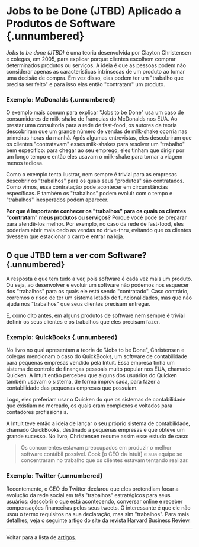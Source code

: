 # Jobs to be Done (JTBD) Aplicado a Produtos de Software {.unnumbered}
 

*Jobs to be done (JTBD)* é uma teoria desenvolvida por Clayton Christensen
e colegas, em 2005, para explicar porque clientes escolhem comprar 
determinados produtos ou serviços. A ideia é que as pessoas podem
não considerar apenas as características intrínsecas de um produto 
ao tomar uma decisão de compra. Em vez disso, elas podem ter um 
"trabalho que precisa ser feito" e para isso elas então "contratam" 
um produto. 

### Exemplo: McDonalds {.unnumbered}

O exemplo mais comum para explicar "Jobs to be 
Done" usa um caso de consumidores de milk-shake de franquias do McDonalds 
nos EUA. Ao prestar uma consultoria para a rede de fast-food, os
autores da teoria descobriram que um grande número de vendas de 
milk-shake ocorria nas primeiras horas da manhã. Após algumas 
entrevistas, eles descobriram que os clientes "contratavam" 
esses milk-shakes para resolver um "trabalho" bem específico: 
para chegar ao seu emprego, eles tinham que dirigir por 
um longo tempo e então eles usavam o milk-shake para tornar a 
viagem menos tediosa.

Como o exemplo tenta ilustrar, nem sempre é trivial para as empresas 
descobrir os "trabalhos" para os quais seus "produtos" são contratados.
Como vimos, essa contratação pode 
acontecer em circunstâncias específicas. E também os "trabalhos" 
podem evoluir com o tempo e "trabalhos" inesperados podem 
aparecer.

**Por que é importante conhecer os "trabalhos" para os quais 
os clientes "contratam" meus produtos ou serviços?** Porque 
você pode se preparar para atendê-los melhor. Por exemplo, 
no caso da rede de fast-food, eles poderiam abrir mais cedo 
as vendas no drive-thru, evitando que os clientes tivessem 
que estacionar o carro e entrar na loja. 


## O que JTBD tem a ver com Software? {.unnumbered}

A resposta é que tem tudo a ver, pois software é cada vez mais um 
produto. Ou seja, ao desenvolver e evoluir um software não podemos 
nos esquecer dos "trabalhos" para os quais ele está sendo 
"contratado". Caso contrário, corremos o risco de ter um sistema 
lotado de funcionalidades, mas que não ajuda nos "trabalhos" que 
seus clientes precisam entregar. 

E, como dito antes, em alguns produtos de software nem sempre
é trivial definir os seus clientes e os trabalhos que eles
precisam fazer.

### Exemplo: QuickBooks {.unnumbered} 

No livro no qual apresentam a teoria de
"Jobs to be Done", Christensen e colegas mencionam o caso
do QuickBooks, um software de contabilidade para pequenas
empresas vendido pela Intuit. Essa empresa tinha um sistema
de controle de finanças pessoais muito popular nos EUA,
chamado Quicken. A Intuit então percebeu que alguns dos 
usuários do Quicken também usavam o sistema, de forma 
improvisada, para fazer a contabilidade das pequenas empresas 
que possuíam. 

Logo, eles preferiam usar o Quicken do que os sistemas de 
contabilidade que existiam no mercado, os quais eram complexos 
e voltados para contadores profissionais.

A Intuit teve então a ideia de lançar o seu próprio sistema
de contabilidade, chamado QuickBooks, destinado a pequenas 
empresas e que obteve um grande sucesso. No livro, 
Christensen resume assim esse estudo de caso:

> Os concorrentes estavam preocupados em produzir o melhor
software contábil possível. Cook [o CEO da Intuit] e sua
equipe se concentraram no trabalho que os clientes estavam
tentando realizar.

### Exemplo: Twitter {.unnumbered} 

Recentemente, o CEO do Twitter declarou 
que eles pretendiam focar a evolução da rede social em três "trabalhos" estratégicos para seus usuários: descobrir o que está acontecendo,
conversar online e receber compensações financeiras pelos seus tweets. O interessante é que ele não usou o termo requisitos na sua declaração, 
mas sim "trabalhos". Para mais detalhes, veja o seguinte
[artigo](https://hbr.org/2021/10/how-twitter-applied-the-jobs-to-be-done-approach-to-strategy) do site da revista Harvard Business Review. 


* * * 

Voltar para a lista de [artigos](./artigos.html).
